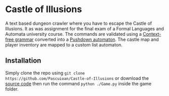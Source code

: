 # Castle of Illusions

A text based dungeon crawler where you have to escape the Castle of Illusions. It as was assignment for the final exam of a Formal Languages and Automata university course. The commands are validated using a [Context-free grammar](https://en.wikipedia.org/wiki/Context-free_grammar) converted into a [Pushdown automaton](https://en.wikipedia.org/wiki/Pushdown_automaton). The castle map and player inventory are mapped to a custom list automaton.

## Installation

Simply clone the repo using `git clone https://github.com/Pascuioan/Castle-of-Illusions` or download the [source code](https://github.com/Pascuioan/Castle-of-Illusions/archive/refs/tags/final.zip) then run the command `python ./Game.py` inside the game folder.
